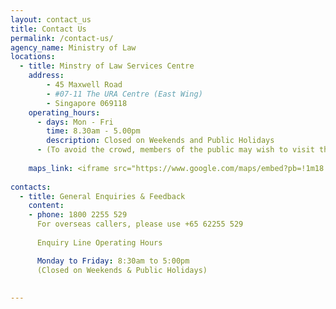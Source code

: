 ```yaml
---
layout: contact_us
title: Contact Us
permalink: /contact-us/
agency_name: Ministry of Law
locations:
  - title: Minstry of Law Services Centre
    address:
        - 45 Maxwell Road
        - #07-11 The URA Centre (East Wing)
        - Singapore 069118
    operating_hours:
      - days: Mon - Fri
        time: 8.30am - 5.00pm
        description: Closed on Weekends and Public Holidays
      - (To avoid the crowd, members of the public may wish to visit the Services Centre between 8:30am to 11am.)
 
    maps_link: <iframe src="https://www.google.com/maps/embed?pb=!1m18!1m12!1m3!1d3988.822848251594!2d103.84365931492538!3d1.2799253621522304!2m3!1f0!2f0!3f0!3m2!1i1024!2i768!4f13.1!3m3!1m2!1s0x31da190d593a26ad%3A0x59b7a80e5c764ef5!2sURA+Workers!5e0!3m2!1sen!2ssg!4v1562046377422!5m2!1sen!2ssg" width="600" height="450" frameborder="0" style="border:0" allowfullscreen></iframe>
    
contacts:
  - title: General Enquiries & Feedback
    content:
    - phone: 1800 2255 529
      For overseas callers, please use +65 62255 529
      
      Enquiry Line Operating Hours

      Monday to Friday: 8:30am to 5:00pm
      (Closed on Weekends & Public Holidays)
      
   
---
```

